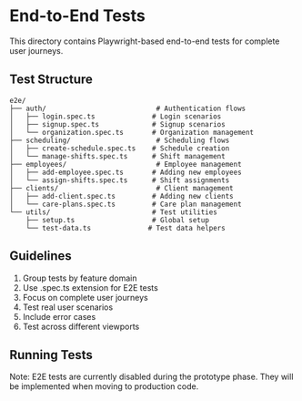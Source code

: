# End-to-End Tests

This directory contains Playwright-based end-to-end tests for complete user journeys.

## Test Structure

```
e2e/
├── auth/                           # Authentication flows
│   ├── login.spec.ts              # Login scenarios
│   ├── signup.spec.ts             # Signup scenarios
│   └── organization.spec.ts       # Organization management
├── scheduling/                     # Scheduling flows
│   ├── create-schedule.spec.ts    # Schedule creation
│   └── manage-shifts.spec.ts      # Shift management
├── employees/                      # Employee management
│   ├── add-employee.spec.ts       # Adding new employees
│   └── assign-shifts.spec.ts      # Shift assignments
├── clients/                        # Client management
│   ├── add-client.spec.ts         # Adding new clients
│   └── care-plans.spec.ts         # Care plan management
└── utils/                         # Test utilities
    ├── setup.ts                   # Global setup
    └── test-data.ts              # Test data helpers
```

## Guidelines

1. Group tests by feature domain
2. Use .spec.ts extension for E2E tests
3. Focus on complete user journeys
4. Test real user scenarios
5. Include error cases
6. Test across different viewports

## Running Tests

Note: E2E tests are currently disabled during the prototype phase.
They will be implemented when moving to production code.
